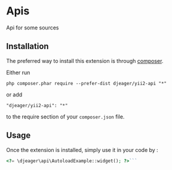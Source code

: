 Apis
====
Api for some sources

Installation
------------

The preferred way to install this extension is through [composer](http://getcomposer.org/download/).

Either run

```
php composer.phar require --prefer-dist djeager/yii2-api "*"
```

or add

```
"djeager/yii2-api": "*"
```

to the require section of your `composer.json` file.


Usage
-----

Once the extension is installed, simply use it in your code by  :

```php
<?= \djeager\api\AutoloadExample::widget(); ?>```
